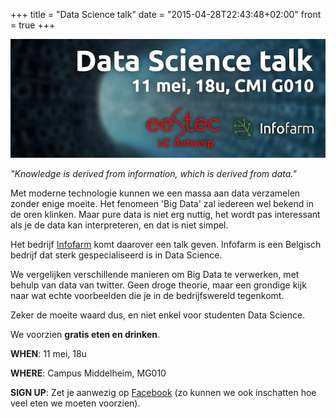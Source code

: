 +++
title = "Data Science talk"
date = "2015-04-28T22:43:48+02:00"
front = true
+++

[![Banner](/img/datascience.jpg)](https://www.facebook.com/events/1592191081022429/)

*"Knowledge is derived from information, which is derived from data."*

Met moderne technologie kunnen we een massa aan data verzamelen zonder enige moeite. Het fenomeen 'Big Data' zal iedereen wel bekend in de oren klinken. Maar pure data is niet erg nuttig, het wordt pas interessant als je de data kan interpreteren, en dat is niet simpel.

Het bedrijf [Infofarm](http://www.infofarm.be/) komt daarover een talk geven. Infofarm is een Belgisch bedrijf dat sterk gespecialiseerd is in Data Science.

We vergelijken verschillende manieren om Big Data te verwerken, met behulp van data van twitter. Geen droge theorie, maar een grondige kijk naar wat echte voorbeelden die je in de bedrijfswereld tegenkomt.

Zeker de moeite waard dus, en niet enkel voor studenten Data Science.

We voorzien **gratis eten en drinken**.

**WHEN**: 11 mei, 18u

**WHERE**: Campus Middelheim, MG010

**SIGN UP**: Zet je aanwezig op [Facebook](https://www.facebook.com/events/1592191081022429/) (zo kunnen we ook inschatten hoe veel eten we moeten voorzien).


